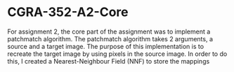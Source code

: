 # CGRA-352-A2-Core
For assignment 2, the core part of the assignment was to implement a patchmatch algorithm. The patchmatch algorithm takes 2 arguments, a source and a target image. The purpose of this implementation is to recreate the target image by using pixels in the source image. In order to do this, I created a Nearest-Neighbour Field (NNF) to store the mappings
